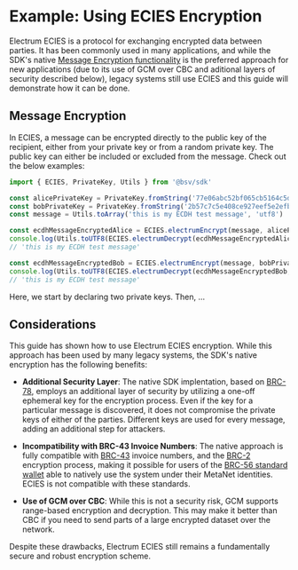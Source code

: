 # Example: Using ECIES Encryption

Electrum ECIES is a protocol for exchanging encrypted data between parties. It has been commonly used in many applications, and while the SDK's native [Message Encryption functionality](EXAMPLE_ENCRYPT_DECRYPT_MESSAGE.md) is the preferred approach for new applications (due to its use of GCM over CBC and aditional layers of security described below), legacy systems still use ECIES and this guide will demonstrate how it can be done.

## Message Encryption

In ECIES, a message can be encrypted directly to the public key of the recipient, either from your private key or from a random private key. The public key can either be included or excluded from the message. Check out the below examples:

```typescript
import { ECIES, PrivateKey, Utils } from '@bsv/sdk'

const alicePrivateKey = PrivateKey.fromString('77e06abc52bf065cb5164c5deca839d0276911991a2730be4d8d0a0307de7ceb', 16)
const bobPrivateKey = PrivateKey.fromString('2b57c7c5e408ce927eef5e2efb49cfdadde77961d342daa72284bb3d6590862d', 16)
const message = Utils.toArray('this is my ECDH test message', 'utf8')

const ecdhMessageEncryptedAlice = ECIES.electrumEncrypt(message, alicePrivateKey.toPublicKey(), bobPrivateKey, true)
console.log(Utils.toUTF8(ECIES.electrumDecrypt(ecdhMessageEncryptedAlice, bobPrivateKey, alicePrivateKey.toPublicKey())))
// 'this is my ECDH test message'

const ecdhMessageEncryptedBob = ECIES.electrumEncrypt(message, bobPrivateKey.toPublicKey(), alicePrivateKey, true)
console.log(Utils.toUTF8(ECIES.electrumDecrypt(ecdhMessageEncryptedBob, alicePrivateKey, bobPrivateKey.toPublicKey())))
// 'this is my ECDH test message'
```

Here, we start by declaring two private keys. Then, ...

## Considerations

This guide has shown how to use Electrum ECIES encryption. While this approach has been used by many legacy systems, the SDK's native encryption has the following benefits:

- **Additional Security Layer**: The native SDK implentation, based on [BRC-78](https://github.com/bitcoin-sv/BRCs/blob/master/peer-to-peer/0078.md), employs an additional layer of security by utilizing a one-off ephemeral key for the encryption process. Even if the key for a particular message is discovered, it does not compromise the private keys of either of the parties. Different keys are used for every message, adding an additional step for attackers.

- **Incompatibility with BRC-43 Invoice Numbers**: The native approach is fully compatible with [BRC-43](https://brc.dev/43) invoice numbers, and the [BRC-2](https://brc.dev/2) encryption process, making it possible for users of the [BRC-56 standard wallet](https://brc.dev/56) able to natively use the system under their MetaNet identities. ECIES is not compatible with these standards.

- **Use of GCM over CBC**: While this is not a security risk, GCM supports range-based encryption and decryption. This may make it better than CBC if you need to send parts of a large encrypted dataset over the network.

Despite these drawbacks, Electrum ECIES still remains a fundamentally secure and robust encryption scheme.
